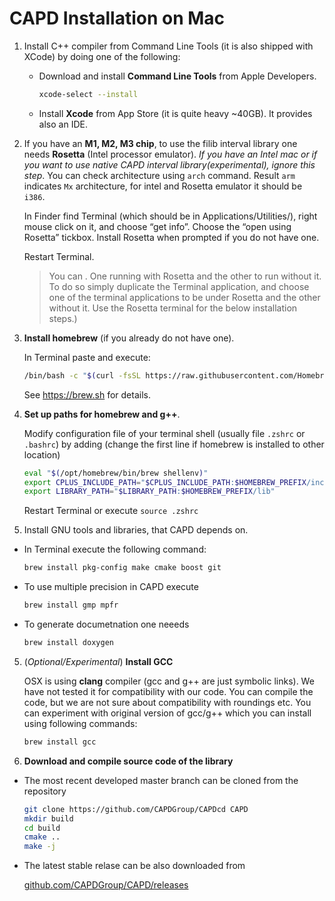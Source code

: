 # CAPD Installation on Mac 

1) Install C++ compiler from Command Line Tools (it is also shipped with XCode) by doing one of the following:

   * Download and install **Command Line Tools** from Apple Developers.

     ```bash
     xcode-select --install
     ```
     
   * Install **Xcode** from App Store (it is quite heavy ~40GB). It provides also an IDE.
     
2. If you have an **M1, M2, M3 chip**, to use the filib interval library one needs **Rosetta** (Intel processor emulator).
   *If you have an Intel mac or if you want to use native CAPD interval library(experimental), ignore this step*.
   You can check architecture using  `arch` command. Result `arm` indicates `Mx` architecture, for intel and Rosetta emulator it should be `i386`.

   In Finder find Terminal (which should be in Applications/Utilities/), right mouse click on it, and choose “get
   info”. Choose the “open using Rosetta” tickbox. Install Rosetta when prompted if you do not have one.

   Restart Terminal.

   > You can . One running with Rosetta and the other to run without it.
   > To do so simply duplicate the Terminal application, and choose one of the terminal applications
   > to be under Rosetta and the other without it. Use the Rosetta terminal for the below installation steps.)

2. **Install homebrew** (if you already do not have one).
  
   In Terminal paste and execute:

   ```bash
   /bin/bash -c "$(curl -fsSL https://raw.githubusercontent.com/Homebrew/install/HEAD/install.sh)"
   ```
   See https://brew.sh for details.
   
7. **Set up paths for homebrew and g++**. 

   Modify configuration file of your terminal shell (usually file `.zshrc` or <code>.bashrc</code>)
   by adding (change the first line if homebrew is installed to other location)

   ```bash
   eval "$(/opt/homebrew/bin/brew shellenv)"
   export CPLUS_INCLUDE_PATH="$CPLUS_INCLUDE_PATH:$HOMEBREW_PREFIX/include"
   export LIBRARY_PATH="$LIBRARY_PATH:$HOMEBREW_PREFIX/lib"
   ```

   Restart Terminal or execute `source .zshrc`

4. Install GNU tools and libraries, that CAPD depends on.
  
  * In Terminal execute the following command:

    ```bash
    brew install pkg-config make cmake boost git
    ```
   
   * To use multiple precision in CAPD execute
  
     ```bash
     brew install gmp mpfr
     ```
   
   * To generate documetnation one neeeds

     ```bash
     brew install doxygen
     ```

5. (*Optional/Experimental*) **Install GCC**
 
   OSX is using **clang** compiler (gcc and g++ are just symbolic links). We have not tested it for compatibility 
   with our code. You can compile the code, but we are not sure about compatibility with roundings etc. You can 
   experiment with original version of gcc/g++ which you can install using following commands:

   ```bash
   brew install gcc
   ```
   
4. **Download and compile source code of the library**

  * The most recent developed master branch can be cloned from the repository

    ```bash
    git clone https://github.com/CAPDGroup/CAPDcd CAPD
    mkdir build
    cd build
    cmake .. 
    make -j    
    ```

  * The latest stable relase can be also downloaded from

    [github.com/CAPDGroup/CAPD/releases](https://github.com/CAPDGroup/CAPD/releases)

